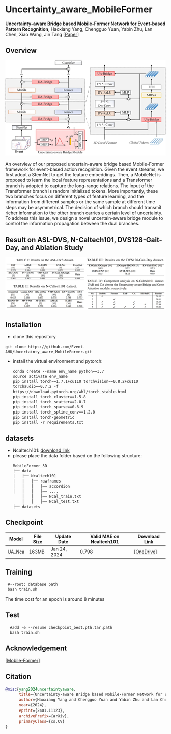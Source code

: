 # Uncertainty_aware_MobileFormer
**Uncertainty-aware Bridge based Mobile-Former Network for Event-based Pattern Recognition**, Haoxiang Yang, Chengguo Yuan, Yabin Zhu, Lan Chen, Xiao Wang, Jin Tang 
[[Paper](https://arxiv.org/abs/2401.11123)]

## Overview
![image](https://github.com/Event-AHU/Uncertainty_aware_MobileFormer/blob/main/IMG/Overview.jpg)

An overview of our proposed uncertain-aware bridge based Mobile-Former framework for event-based action recognition. Given the event streams, we first adopt a StemNet to get the feature embeddings. Then, a MobileNet is proposed to learn the local feature representations and a Transformer branch is adopted to capture the long-range relations. The input of the Transformer branch is random initialized tokens. More importantly, these two branches focus on different types of feature learning, and the information from different samples or the same sample at different time steps may be asymmetrical. The decision of which branch should transmit richer information to the other branch carries a certain level of uncertainty. To address this issue, we design a novel uncertain-aware bridge module to control the information propagation between the dual branches.
 
## Result on ASL-DVS, N-Caltech101, DVS128-Gait-Day, and Ablation Study 

![image](https://github.com/Event-AHU/Uncertainty_aware_MobileFormer/blob/main/IMG/experimentalResults.jpg)


## Installation

- clone this repository

```shell
git clone https://github.com/Event-AHU/Uncertainty_aware_MobileFormer.git
```

- install the virtual environment and pytorch:
   ```
  conda create --name env_name python==3.7
  source activate env_name
  pip install torch==1.7.1+cu110 torchvision==0.8.2+cu110 torchaudio==0.7.2 -f https://download.pytorch.org/whl/torch_stable.html
   pip install torch_cluster==1.5.8
   pip install torch_scatter==2.0.7
   pip install torch_sparse==0.6.9
   pip install torch_spline_conv==1.2.0
   pip install torch-geometric
   pip install -r requirements.txt
  ```


## datasets

- Ncaltech101: [download link](https://1drv.ms/f/c/9168ed6fce3e99fd/EvPOD9f7LjNNo0QFSQv_5BkBsmKcl6nUnsa1MZEdzICIZA?e=B3daNo)
-  please place the data folder based on the following structure:
    ```
	MobileFormer_3D
	├── data
	│   ├── Ncaltech101
	│   │   │── rawframes
	│   │   │   │── accordion
	│   │   │   │── ....
        │   │   │── Ncal_train.txt
        │   │   │── Ncal_test.txt
	├── datasets
	```
## Checkpoint
| Model | File Size | Update Date  | Valid MAE on Ncaltech101 | Download Link                                            |
| ----- | --------- | ------------ | --------------------- | -------------------------------------------------------- |
|  UA_Nca  | 163MB  | Jan 24, 2024 | 0.798  | [[OneDrive]()]|



## Training
 ```
  #--root: database path
  bash train.sh
  ```
The time cost for an epoch is around 8 minutes

## Test
```
  #add -e --resume checkpoint_best.pth.tar.path
  bash train.sh
  ```


## Acknowledgement 
[[Mobile-Former](https://openaccess.thecvf.com/content/CVPR2022/html/Chen_Mobile-Former_Bridging_MobileNet_and_Transformer_CVPR_2022_paper.html)]

## Citation 
```bib
@misc{yang2024uncertaintyaware,
      title={Uncertainty-aware Bridge based Mobile-Former Network for Event-based Pattern Recognition}, 
      author={Haoxiang Yang and Chengguo Yuan and Yabin Zhu and Lan Chen and Xiao Wang and Jin Tang},
      year={2024},
      eprint={2401.11123},
      archivePrefix={arXiv},
      primaryClass={cs.CV}
}
```


